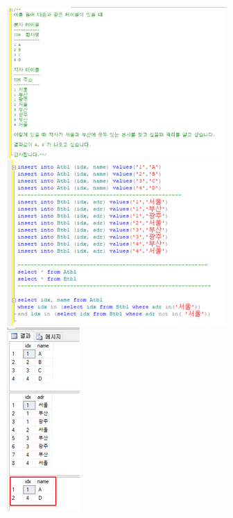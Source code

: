 <img src='https://github.com/sigmak/exercise4_01/blob/2023-01-17_sql_and/sql_sc01.png'>


<img src='https://github.com/sigmak/exercise4_01/blob/2023-01-17_sql_and/sql_sc02.png'>

<img src='https://github.com/sigmak/exercise4_01/blob/2023-01-17_sql_and/sql_sc03.png'>


